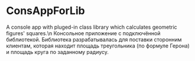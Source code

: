 # ConsAppForLib
A console app with pluged-in class library which calculates geometric figures' squares.\n 
Консольное приложение с подключённой библиотекой. Библиотека разрабатывалась для поставки сторонним клиентам, которая находит площадь треугольника (по формуле Герона) и площадь круга по заданному радиусу.
